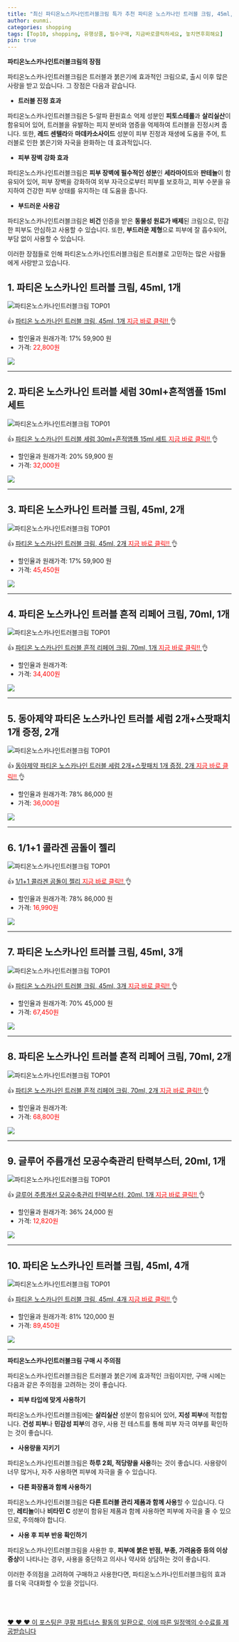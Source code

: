 ```yaml
---
title: "최신 파티온노스카나인트러블크림 특가 추천 파티온 노스카나인 트러블 크림, 45ml, 1개 비교 장점"
author: eunmi.
categories: shopping
tags: [Top10, shopping, 유행상품, 필수구매, 지금바로클릭하세요, 놓치면후회해요]
pin: true
---
```

**파티온노스카나인트러블크림의 장점**

파티온노스카나인트러블크림은 트러블과 붉은기에 효과적인 크림으로, 출시 이후 많은 사랑을 받고 있습니다. 그 장점은 다음과 같습니다.

* **트러블 진정 효과**

파티온노스카나인트러블크림은 5-알파 환원효소 억제 성분인 **피토스테롤**과 **살리실산**이 함유되어 있어, 트러블을 유발하는 피지 분비와 염증을 억제하여 트러블을 진정시켜 줍니다. 또한, **레드 센텔라**와 **마데카소사이드** 성분이 피부 진정과 재생에 도움을 주어, 트러블로 인한 붉은기와 자국을 완화하는 데 효과적입니다.

* **피부 장벽 강화 효과**

파티온노스카나인트러블크림은 **피부 장벽에 필수적인 성분**인 **세라마이드**와 **판테놀**이 함유되어 있어, 피부 장벽을 강화하여 외부 자극으로부터 피부를 보호하고, 피부 수분을 유지하여 건강한 피부 상태를 유지하는 데 도움을 줍니다.

* **부드러운 사용감**

파티온노스카나인트러블크림은 **비건** 인증을 받은 **동물성 원료가 배제**된 크림으로, 민감한 피부도 안심하고 사용할 수 있습니다. 또한, **부드러운 제형**으로 피부에 잘 흡수되어, 부담 없이 사용할 수 있습니다.

이러한 장점들로 인해 파티온노스카나인트러블크림은 트러블로 고민하는 많은 사람들에게 사랑받고 있습니다.

   

## 1. 파티온 노스카나인 트러블 크림, 45ml, 1개

![파티온노스카나인트러블크림 TOP01](https://thumbnail6.coupangcdn.com/thumbnails/remote/230x230ex/image/vendor_inventory/74da/5d509f620dd4b79c6ec7bae4bbbf65869d741d9df49dd76427af3361862c.png)


👍 [파티온 노스카나인 트러블 크림, 45ml, 1개 <font color=red> 지금 바로 클릭!! </font> ](https://link.coupang.com/re/AFFSDP?lptag=AF3617701&subid=GithubCoopas&pageKey=6945039789&traceid=V0-153&itemId=16854091116&vendorItemId=84033011313) 👌 


- 할인율과 원래가격: 17%  59,900   원
- 가격: <span style='color:red'>22,800원</span>

[![](/discount_price.png)](https://link.coupang.com/re/AFFSDP?lptag=AF3617701&subid=GithubCoopas&pageKey=6945039789&traceid=V0-153&itemId=16854091116&vendorItemId=84033011313)

---


   

## 2. 파티온 노스카나인 트러블 세럼 30ml+흔적앰플 15ml 세트

![파티온노스카나인트러블크림 TOP01](https://thumbnail6.coupangcdn.com/thumbnails/remote/230x230ex/image/vendor_inventory/92c6/a5f18d138b3ae90da3d1eb88e6b79020b6d5eca948268f42461dddcb596a.jpg)


👍 [파티온 노스카나인 트러블 세럼 30ml+흔적앰플 15ml 세트 <font color=red> 지금 바로 클릭!! </font> ](https://link.coupang.com/re/AFFSDP?lptag=AF3617701&subid=GithubCoopas&pageKey=7606264189&traceid=V0-153&itemId=20133444660&vendorItemId=87516016743) 👌 


- 할인율과 원래가격: 20%  59,900   원
- 가격: <span style='color:red'>32,000원</span>

[![](/discount_price.png)](https://link.coupang.com/re/AFFSDP?lptag=AF3617701&subid=GithubCoopas&pageKey=7606264189&traceid=V0-153&itemId=20133444660&vendorItemId=87516016743)

---


   

## 3. 파티온 노스카나인 트러블 크림, 45ml, 2개

![파티온노스카나인트러블크림 TOP01](https://thumbnail9.coupangcdn.com/thumbnails/remote/230x230ex/image/retail/images/d4081dcc-5174-418f-b199-0f72966ab6203375535647213211089.png)


👍 [파티온 노스카나인 트러블 크림, 45ml, 2개 <font color=red> 지금 바로 클릭!! </font> ](https://link.coupang.com/re/AFFSDP?lptag=AF3617701&subid=GithubCoopas&pageKey=6945039789&traceid=V0-153&itemId=19170301189&vendorItemId=86288520968) 👌 


- 할인율과 원래가격: 17%  59,900   원
- 가격: <span style='color:red'>45,450원</span>

[![](/discount_price.png)](https://link.coupang.com/re/AFFSDP?lptag=AF3617701&subid=GithubCoopas&pageKey=6945039789&traceid=V0-153&itemId=19170301189&vendorItemId=86288520968)

---


   

## 4. 파티온 노스카나인 트러블 흔적 리페어 크림, 70ml, 1개

![파티온노스카나인트러블크림 TOP01](https://thumbnail7.coupangcdn.com/thumbnails/remote/230x230ex/image/retail/images/2023/09/01/10/8/0a379b2b-f945-4ac7-899f-041a6a58ea5d.jpg)


👍 [파티온 노스카나인 트러블 흔적 리페어 크림, 70ml, 1개 <font color=red> 지금 바로 클릭!! </font> ](https://link.coupang.com/re/AFFSDP?lptag=AF3617701&subid=GithubCoopas&pageKey=6945039789&traceid=V0-153&itemId=19950338047&vendorItemId=87049333651) 👌 


- 할인율과 원래가격: 
- 가격: <span style='color:red'>34,400원</span>

[![](/discount_price.png)](https://link.coupang.com/re/AFFSDP?lptag=AF3617701&subid=GithubCoopas&pageKey=6945039789&traceid=V0-153&itemId=19950338047&vendorItemId=87049333651)

---


   

## 5. 동아제약 파티온 노스카나인 트러블 세럼 2개+스팟패치 1개 증정, 2개

![파티온노스카나인트러블크림 TOP01](https://thumbnail7.coupangcdn.com/thumbnails/remote/230x230ex/image/vendor_inventory/6d1e/754b1d2bc90e898a09c3d16bbf96f3cba8055984eabab8ccd58988d09c56.jpg)


👍 [동아제약 파티온 노스카나인 트러블 세럼 2개+스팟패치 1개 증정, 2개 <font color=red> 지금 바로 클릭!! </font> ](https://link.coupang.com/re/AFFSDP?lptag=AF3617701&subid=GithubCoopas&pageKey=7354988042&traceid=V0-153&itemId=18935862175&vendorItemId=86055370141) 👌 


- 할인율과 원래가격: 78%  86,000   원
- 가격: <span style='color:red'>36,000원</span>

[![](/discount_price.png)](https://link.coupang.com/re/AFFSDP?lptag=AF3617701&subid=GithubCoopas&pageKey=7354988042&traceid=V0-153&itemId=18935862175&vendorItemId=86055370141)

---


   

## 6. 1/1+1 콜라겐 곰돌이 젤리

![파티온노스카나인트러블크림 TOP01](https://thumbnail7.coupangcdn.com/thumbnails/remote/230x230ex/image/vendor_inventory/adf3/76369225bbf027ca3ea8d3772504c70e249cc391679fb4046be149acd86a.png)


👍 [1/1+1 콜라겐 곰돌이 젤리 <font color=red> 지금 바로 클릭!! </font> ](https://link.coupang.com/re/AFFSDP?lptag=AF3617701&subid=GithubCoopas&pageKey=7700325453&traceid=V0-153&itemId=20615417932&vendorItemId=87699978066) 👌 


- 할인율과 원래가격: 78%  86,000   원
- 가격: <span style='color:red'>16,990원</span>

[![](/discount_price.png)](https://link.coupang.com/re/AFFSDP?lptag=AF3617701&subid=GithubCoopas&pageKey=7700325453&traceid=V0-153&itemId=20615417932&vendorItemId=87699978066)

---


   

## 7. 파티온 노스카나인 트러블 크림, 45ml, 3개

![파티온노스카나인트러블크림 TOP01](https://thumbnail9.coupangcdn.com/thumbnails/remote/230x230ex/image/retail/images/133e9ed0-35a7-411f-926f-2efe7dc7b618401893863948674844.png)


👍 [파티온 노스카나인 트러블 크림, 45ml, 3개 <font color=red> 지금 바로 클릭!! </font> ](https://link.coupang.com/re/AFFSDP?lptag=AF3617701&subid=GithubCoopas&pageKey=6945039789&traceid=V0-153&itemId=19170301233&vendorItemId=86288521050) 👌 


- 할인율과 원래가격: 70%  45,000   원
- 가격: <span style='color:red'>67,450원</span>

[![](/discount_price.png)](https://link.coupang.com/re/AFFSDP?lptag=AF3617701&subid=GithubCoopas&pageKey=6945039789&traceid=V0-153&itemId=19170301233&vendorItemId=86288521050)

---


   

## 8. 파티온 노스카나인 트러블 흔적 리페어 크림, 70ml, 2개

![파티온노스카나인트러블크림 TOP01](https://thumbnail9.coupangcdn.com/thumbnails/remote/230x230ex/image/retail/images/572b81be-e2c3-4d58-a635-66ccfa88f60d5835913579948725633.png)


👍 [파티온 노스카나인 트러블 흔적 리페어 크림, 70ml, 2개 <font color=red> 지금 바로 클릭!! </font> ](https://link.coupang.com/re/AFFSDP?lptag=AF3617701&subid=GithubCoopas&pageKey=6945039789&traceid=V0-153&itemId=19991369275&vendorItemId=87089206245) 👌 


- 할인율과 원래가격: 
- 가격: <span style='color:red'>68,800원</span>

[![](/discount_price.png)](https://link.coupang.com/re/AFFSDP?lptag=AF3617701&subid=GithubCoopas&pageKey=6945039789&traceid=V0-153&itemId=19991369275&vendorItemId=87089206245)

---


   

## 9. 글루어 주름개선 모공수축관리 탄력부스터, 20ml, 1개

![파티온노스카나인트러블크림 TOP01](https://thumbnail8.coupangcdn.com/thumbnails/remote/230x230ex/image/retail/images/4518584463518250-4a83be63-8771-4783-a67b-d5fff4476836.jpg)


👍 [글루어 주름개선 모공수축관리 탄력부스터, 20ml, 1개 <font color=red> 지금 바로 클릭!! </font> ](https://link.coupang.com/re/AFFSDP?lptag=AF3617701&subid=GithubCoopas&pageKey=6475415607&traceid=V0-153&itemId=2284201674&vendorItemId=70281301617) 👌 


- 할인율과 원래가격: 36%  24,000   원
- 가격: <span style='color:red'>12,820원</span>

[![](/discount_price.png)](https://link.coupang.com/re/AFFSDP?lptag=AF3617701&subid=GithubCoopas&pageKey=6475415607&traceid=V0-153&itemId=2284201674&vendorItemId=70281301617)

---


   

## 10. 파티온 노스카나인 트러블 크림, 45ml, 4개

![파티온노스카나인트러블크림 TOP01](https://thumbnail7.coupangcdn.com/thumbnails/remote/230x230ex/image/retail/images/956a9555-c0ec-4261-b340-677846db3a5e2522531432263156683.png)


👍 [파티온 노스카나인 트러블 크림, 45ml, 4개 <font color=red> 지금 바로 클릭!! </font> ](https://link.coupang.com/re/AFFSDP?lptag=AF3617701&subid=GithubCoopas&pageKey=6945039789&traceid=V0-153&itemId=19170301234&vendorItemId=86288521049) 👌 


- 할인율과 원래가격: 81%  120,000   원
- 가격: <span style='color:red'>89,450원</span>

[![](/discount_price.png)](https://link.coupang.com/re/AFFSDP?lptag=AF3617701&subid=GithubCoopas&pageKey=6945039789&traceid=V0-153&itemId=19170301234&vendorItemId=86288521049)

---
**파티온노스카나인트러블크림 구매 시 주의점**

파티온노스카나인트러블크림은 트러블과 붉은기에 효과적인 크림이지만, 구매 시에는 다음과 같은 주의점을 고려하는 것이 좋습니다.

* **피부 타입에 맞게 사용하기**

파티온노스카나인트러블크림에는 **살리실산** 성분이 함유되어 있어, **지성 피부**에 적합합니다. **건성 피부**나 **민감성 피부**의 경우, 사용 전 테스트를 통해 피부 자극 여부를 확인하는 것이 좋습니다.

* **사용량을 지키기**

파티온노스카나인트러블크림은 **하루 2회, 적당량을 사용**하는 것이 좋습니다. 사용량이 너무 많거나, 자주 사용하면 피부에 자극을 줄 수 있습니다.

* **다른 화장품과 함께 사용하기**

파티온노스카나인트러블크림은 **다른 트러블 관리 제품과 함께 사용**할 수 있습니다. 다만, **레티놀**이나 **비타민 C** 성분이 함유된 제품과 함께 사용하면 피부에 자극을 줄 수 있으므로, 주의해야 합니다.

* **사용 후 피부 반응 확인하기**

파티온노스카나인트러블크림을 사용한 후, **피부에 붉은 반점, 부종, 가려움증 등의 이상 증상**이 나타나는 경우, 사용을 중단하고 의사나 약사와 상담하는 것이 좋습니다.

이러한 주의점을 고려하여 구매하고 사용한다면, 파티온노스카나인트러블크림의 효과를 더욱 극대화할 수 있을 것입니다.<br><br><br><br><br> [ ❤ ❤ ❤ 이 포스팅은 쿠팡 파트너스 활동의 일환으로, 이에 따른 일정액의 수수료를 제공받습니다](https://link.coupang.com/a/bcEFyh)